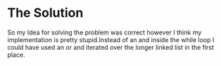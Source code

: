 # The Solution

So my Idea for solving the problem was correct however I think my implementation is pretty stupid.Instead of an and inside the while loop I could have used an or and iterated over the longer linked list in the first place.
